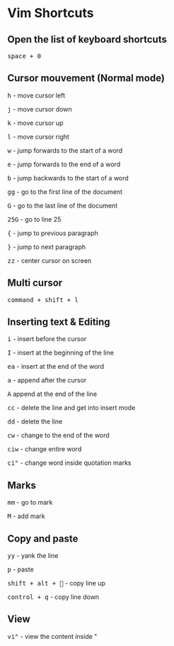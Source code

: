 # Vim Shortcuts

## Open the list of keyboard shortcuts
<kbd>space + 0</kbd>

## Cursor mouvement (Normal mode)
<kbd>h</kbd> - move cursor left

<kbd>j</kbd> - move cursor down

<kbd>k</kbd> - move cursor up

<kbd>l</kbd> - move cursor right

<kbd>w</kbd> - jump forwards to the start of a word

<kbd>e</kbd> - jump forwards to the end of a word

<kbd>b</kbd> - jump backwards to the start of a word

<kbd>gg</kbd> - go to the first line of the document

<kbd>G</kbd> - go to the last line of the document

<kbd>25G</kbd> - go to line 25

<kbd>{</kbd> - jump to previous paragraph

<kbd>}</kbd> - jump to next paragraph

<kbd>zz</kbd> - center cursor on screen

## Multi cursor
<kbd>command + shift + l</kbd>  

## Inserting text & Editing
<kbd>i</kbd>  - insert before the cursor

<kbd>I</kbd> - insert at the beginning of the line

<kbd>ea</kbd> - insert at the end of the word

<kbd>a</kbd> - append after the cursor

<kbd>A</kbd> append at the end of the line

<kbd>cc</kbd> - delete the line and get into insert mode

<kbd>dd</kbd> - delete the line

<kbd>cw</kbd> - change to the end of the word

<kbd>ciw</kbd> - change entire word

<kbd>ci"</kbd> - change word inside quotation marks

## Marks
<kbd>mm</kbd> - go to mark 

<kbd>M</kbd> - add mark

## Copy and paste
<kbd>yy</kbd> - yank the line

<kbd>p</kbd> - paste

<kbd>shift + alt + 🔼</kbd> - copy line up

<kbd>control + q</kbd> - copy line down

## View
<kbd>vi"</kbd> - view the content inside "






